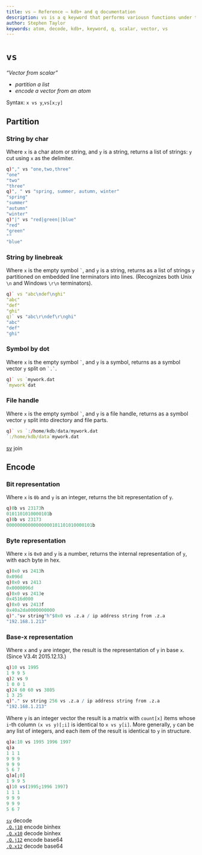 ```yaml
---
title: vs – Reference – kdb+ and q documentation
description: vs is a q keyword that performs variousn functions under the scheme vector-from-scalar (atom).
author: Stephen Taylor
keywords: atom, decode, kdb+, keyword, q, scalar, vector, vs
---
```

<div style="float: right">
<i class="fas fa-wrench fa-5x"></i>
</div>

# `vs`




_“Vector from scalar”_

-   _partition a list_
-   _encode a vector from an atom_

Syntax: `x vs y`,`vs[x;y]`


## Partition


### String by char

Where `x` is a char atom or string, and `y` is a string, returns a list of strings: `y` cut using `x` as the delimiter.

```q
q)"," vs "one,two,three"
"one"
"two"
"three"
q)", " vs "spring, summer, autumn, winter"
"spring"
"summer"
"autumn"
"winter"
q)"|" vs "red|green||blue"
"red"
"green"
""
"blue"
```


### String by linebreak

Where `x` is the empty symbol `` ` ``, and `y` is a string, returns as a list of strings `y` partitioned on embedded line terminators into lines. (Recognizes both Unix `\n` and Windows `\r\n` terminators).

```q
q)` vs "abc\ndef\nghi"
"abc"
"def"
"ghi"
q)` vs "abc\r\ndef\r\nghi"
"abc"
"def"
"ghi"
```


### Symbol by dot

Where `x` is the empty symbol `` ` ``, and `y` is a symbol, returns as a symbol vector `y` split on `` `.` ``.

```q
q)` vs `mywork.dat 
`mywork`dat
```


### File handle

Where `x` is the empty symbol `` ` ``, and `y` is a file handle, returns as a symbol vector `y` split into directory and  file parts.

```q
q)` vs `:/home/kdb/data/mywork.dat
`:/home/kdb/data`mywork.dat
```

<i class="far fa-hand-point-right"></i>
[sv](sv.md#join) join


## Encode


### Bit representation

Where `x` is `0b` and `y` is an integer, returns the bit representation of `y`.

```q
q)0b vs 23173h
0101101010000101b
q)0b vs 23173
00000000000000000101101010000101b
```


### Byte representation

Where `x` is `0x0` and `y` is a number, returns the internal representation of `y`, with each byte in hex.

```q
q)0x0 vs 2413h
0x096d
q)0x0 vs 2413
0x0000096d
q)0x0 vs 2413e
0x4516d000
q)0x0 vs 2413f
0x40a2da0000000000
q)"."sv string"h"$0x0 vs .z.a / ip address string from .z.a
"192.168.1.213"
```


### Base-x representation

Where `x` and `y` are integer, the result is the representation of `y` in base `x`. (Since V3.4t 2015.12.13.)

```q
q)10 vs 1995
1 9 9 5
q)2 vs 9
1 0 0 1
q)24 60 60 vs 3805
1 3 25
q)"." sv string 256 vs .z.a / ip address string from .z.a
"192.168.1.213"
```

Where `y` is an integer vector the result is a matrix with `count[x]` items whose `i`-th column `(x vs y)[;i]` is identical to `x vs y[i]`. 
More generally, `y` can be any list of integers, and each item of the result is identical to `y` in structure.

```q
q)a:10 vs 1995 1996 1997
q)a
1 1 1
9 9 9
9 9 9
5 6 7
q)a[;0]
1 9 9 5
q)10 vs(1995;1996 1997)
1 1 1
9 9 9
9 9 9
5 6 7
```


<i class="far fa-hand-point-right"></i> 
[`sv`](sv.md#decode) decode  
[`.Q.j10`](dotq.md#qj10-encode-binhex) encode binhex   
[`.Q.x10`](dotq.md#qx10-decode-binhex) decode binhex   
[`.Q.j12`](dotq.md#qj12-encode-base64) encode base64   
[`.Q.x12`](dotq.md#qx12-decode-base64) decode base64  



